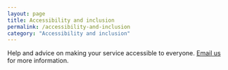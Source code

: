 ```yaml
---
layout: page
title: Accessibility and inclusion
permalink: /accessibility-and-inclusion
category: "Accessibility and inclusion"
---
```


Help and advice on making your service accessible to everyone. <a href="mailto:CentreOfExcellenceCentral@digital.homeoffice.gov.uk">Email us</a> for more information.
